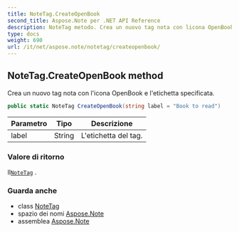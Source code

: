 ```yaml
---
title: NoteTag.CreateOpenBook
second_title: Aspose.Note per .NET API Reference
description: NoteTag metodo. Crea un nuovo tag nota con licona OpenBook e letichetta specificata.
type: docs
weight: 690
url: /it/net/aspose.note/notetag/createopenbook/
---
```

## NoteTag.CreateOpenBook method

Crea un nuovo tag nota con l'icona OpenBook e l'etichetta specificata.

```csharp
public static NoteTag CreateOpenBook(string label = "Book to read")
```

| Parametro | Tipo | Descrizione |
| --- | --- | --- |
| label | String | L'etichetta del tag. |

### Valore di ritorno

Il[`NoteTag`](../) .

### Guarda anche

* class [NoteTag](../)
* spazio dei nomi [Aspose.Note](../../notetag/)
* assemblea [Aspose.Note](../../../)


